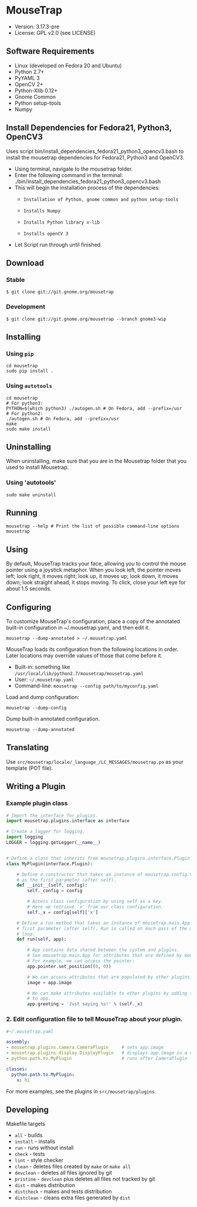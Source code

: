 # MouseTrap

* Version: 3.17.3-pre
* License: GPL v2.0 (see LICENSE)


## Software Requirements

* Linux (developed on Fedora 20 and Ubuntu)
* Python 2.7+
* PyYAML 3
* OpenCV 2+
* Python-Xlib 0.12+
* Gnome Common
* Python setup-tools
* Numpy

## Install Dependencies for Fedora21, Python3, OpenCV3
Uses script bin/install_dependencies_fedora21_python3_opencv3.bash
to install the mousetrap dependencies for Fedora21, Python3 and OpenCV3.
* Using terminal, navigate to the mousetrap folder.
* Enter the following command in the terminal:
  ./bin/install_dependencies_fedora21_python3_opencv3.bash
* This will begin the installation process of the dependencies:
  *     Installation of Python, gnome common and python setup-tools
  *     Installs Numpy
  *     Installs Python library x-lib
  *     Installs openCV 3
* Let Script run through until finished.


## Download

### Stable

    $ git clone git://git.gnome.org/mousetrap

### Development

    $ git clone git://git.gnome.org/mousetrap --branch gnome3-wip


## Installing

### Using `pip`

    cd mousetrap
    sudo pip install .

### Using `autotools`

    cd mousetrap
    # For python3: 
    PYTHON=$(which python3) ./autogen.sh # On Fedora, add --prefix=/usr
    # For python2:
    ./autogen.sh # On Fedora, add --prefix=/usr
    make
    sudo make install

## Uninstalling

When uninstalling, make sure that you are in the Mousetrap folder that you used to install Mousetrap.

### Using 'autotools'

    sudo make uninstall

## Running

    mousetrap --help # Print the list of possible command-line options
    mousetrap


## Using

By default, MouseTrap tracks your face, allowing you to control the
mouse pointer using a joystick metaphor. When you look left,
the pointer moves left; look right, it moves right; look up, it moves up;
look down, it moves down; look straight ahead, it stops moving. To click,
close your left eye for about 1.5 seconds.


## Configuring

To customize MouseTrap's configuration, place a copy of the annotated built-in
configuration in ~/.mousetrap.yaml, and then edit it.

    mousetrap --dump-annotated > ~/.mousetrap.yaml

MouseTrap loads its configuration from the following locations in order. Later
locations may override values of those that come before it.

* Built-in: something like `/usr/local/lib/python2.7/mousetrap/mousetrap.yaml`
* User: `~/.mousetrap.yaml`
* Command-line: `mousetrap --config path/to/myconfig.yaml`

Load and dump configuration:

    mousetrap --dump-config

Dump built-in annotated configuration.

    mousetrap --dump-annotated

## Translating

Use `src/mousetrap/locale/_language_/LC_MESSAGES/mousetrap.po` as your template (POT file).


## Writing a Plugin

### Example plugin class

```python
# Import the interface for plugins.
import mousetrap.plugins.interface as interface

# Create a logger for logging.
import logging
LOGGER = logging.getLogger(__name__)


# Define a class that inherits from mousetrap.plugins.interface.Plugin
class MyPlugin(interface.Plugin):

    # Define a constructor that takes an instance of mousetrap.config.Config
    # as the first parameter (after self).
    def __init__(self, config):
        self._config = config

        # Access class configuration by using self as a key.
        # Here we retrieve 'x' from our class configuration.
        self._x = config[self]['x']

    # Define a run method that takes an instance of mousetrap.main.App as the
    # first parameter (after self). Run is called on each pass of the main
    # loop.
    def run(self, app):

        # App contains data shared between the system and plugins.
        # See mousetrap.main.App for attributes that are defined by mousetrap.
        # For example, we can access the pointer:
        app.pointer.set_position((0, 0))

        # We can access attributes that are populated by other plugins.
        image = app.image

        # We can make attributes available to other plugins by adding them
        # to app.
        app.greeting = 'Just saying %s!' % (self._x)
```

### 2. Edit configuration file to tell MouseTrap about your plugin.

```yaml
#~/.mousetrap.yaml

assembly:
- mousetrap.plugins.camera.CameraPlugin     # sets app.image
- mousetrap.plugins.display.DisplayPlugin   # displays app.image in a window
- python.path.to.MyPlugin                   # runs after CameraPlugin

classes:
  python.path.to.MyPlugin:
    x: hi
```

For more examples, see the plugins in `src/mousetrap/plugins`.

## Developing

Makefile targets
* `all` - builds
* `install` - installs
* `run` - runs without install
* `check` - tests
* `lint` - style checker
* `clean` - deletes files created by `make` or `make all`
* `devclean` - deletes all files ignored by git
* `pristine` - `devclean` plus deletes all files not tracked by git
* `dist` - makes distribution
* `distcheck` - makes and tests distribution
* `distclean` - cleans extra files generated by `dist`
